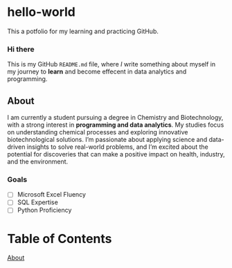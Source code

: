 # hello-world
This a potfolio for my learning and practicing GitHub.

### Hi there

This is my GitHub `README.md` file, where *I* write something about myself in my journey to **learn** and become effecent in data analytics and programming.

## About
I am currently a student pursuing a degree in Chemistry and Biotechnology, with a strong interest in **programming and data analytics**. My studies focus on understanding chemical processes and exploring innovative biotechnological solutions. I’m passionate about applying science and data-driven insights to solve real-world problems, and I’m excited about the potential for discoveries that can make a positive impact on health, industry, and the environment.
### Goals
- [ ] Microsoft Excel Fluency
- [ ] SQL Expertise
- [ ] Python Proficiency	

# Table of Contents
[About](#about)
